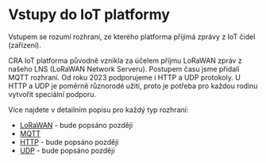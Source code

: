 # Vstupy do IoT platformy
Vstupem se rozumí rozhraní, ze kterého platforma přijímá zprávy z IoT čidel (zařízení).

CRA IoT platforma původně vznikla za účelem příjmu LoRaWAN zpráv z našeho LNS (LoRaWAN Network Serveru). Postupem času jsme přidali MQTT rozhraní. Od roku 2023 podporujeme i HTTP a UDP protokoly. U HTTP a UDP je poměrně různorodé užití, proto je potřeba pro každou rodinu vytvořit speciální podporu. 

Více najdete v detailním popisu pro každý typ rozhraní:
- [LoRaWAN](LoRaWAN/README.md) - bude popsáno později
- [MQTT](MQTT/README.md)
- [HTTP](HTTP/README.md) - bude popsáno později
- [UDP](UDP/README.md) - bude popsáno později
